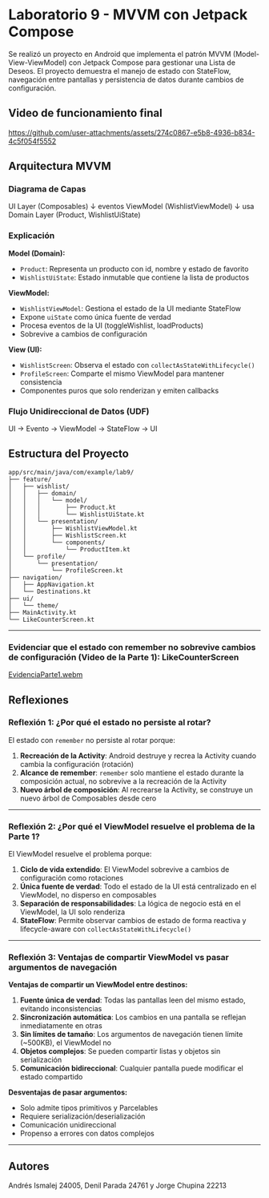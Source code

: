 # Laboratorio 9 - MVVM con Jetpack Compose
Se realizó un proyecto en Android que implementa el patrón MVVM (Model-View-ViewModel) con Jetpack Compose para gestionar una Lista de Deseos. 
El proyecto demuestra el manejo de estado con StateFlow, navegación entre pantallas y persistencia de datos durante cambios de configuración.

## Video de funcionamiento final



https://github.com/user-attachments/assets/274c0867-e5b8-4936-b834-4c5f054f5552



## Arquitectura MVVM

### Diagrama de Capas
UI Layer (Composables)
↓ eventos
ViewModel (WishlistViewModel)
↓ usa
Domain Layer (Product, WishlistUiState)

### Explicación

**Model (Domain):**
- `Product`: Representa un producto con id, nombre y estado de favorito
- `WishlistUiState`: Estado inmutable que contiene la lista de productos

**ViewModel:**
- `WishlistViewModel`: Gestiona el estado de la UI mediante StateFlow
- Expone `uiState` como única fuente de verdad
- Procesa eventos de la UI (toggleWishlist, loadProducts)
- Sobrevive a cambios de configuración

**View (UI):**
- `WishlistScreen`: Observa el estado con `collectAsStateWithLifecycle()`
- `ProfileScreen`: Comparte el mismo ViewModel para mantener consistencia
- Componentes puros que solo renderizan y emiten callbacks

### Flujo Unidireccional de Datos (UDF)
UI → Evento → ViewModel → StateFlow → UI

## Estructura del Proyecto
```
app/src/main/java/com/example/lab9/
├── feature/
│   ├── wishlist/
│   │   ├── domain/
│   │   │   └── model/
│   │   │       ├── Product.kt
│   │   │       └── WishlistUiState.kt
│   │   └── presentation/
│   │       ├── WishlistViewModel.kt
│   │       ├── WishlistScreen.kt
│   │       └── components/
│   │           └── ProductItem.kt
│   └── profile/
│       └── presentation/
│           └── ProfileScreen.kt
├── navigation/
│   ├── AppNavigation.kt
│   └── Destinations.kt
├── ui/
│   └── theme/
├── MainActivity.kt
└── LikeCounterScreen.kt
```
---

###  Evidenciar que el estado con remember no sobrevive cambios de configuración (Video de la Parte 1): LikeCounterScreen

[EvidenciaParte1.webm](https://github.com/user-attachments/assets/395c7c3e-fd45-406c-ac2f-52aad12e69c4)


## Reflexiones

### Reflexión 1: ¿Por qué el estado no persiste al rotar?

El estado con `remember` no persiste al rotar porque:

1. **Recreación de la Activity**: Android destruye y recrea la Activity cuando cambia la configuración (rotación)
2. **Alcance de remember**: `remember` solo mantiene el estado durante la composición actual, no sobrevive a la recreación de la Activity
3. **Nuevo árbol de composición**: Al recrearse la Activity, se construye un nuevo árbol de Composables desde cero

---

### Reflexión 2: ¿Por qué el ViewModel resuelve el problema de la Parte 1?

El ViewModel resuelve el problema porque:

1. **Ciclo de vida extendido**: El ViewModel sobrevive a cambios de configuración como rotaciones
2. **Única fuente de verdad**: Todo el estado de la UI está centralizado en el ViewModel, no disperso en composables
3. **Separación de responsabilidades**: La lógica de negocio está en el ViewModel, la UI solo renderiza
4. **StateFlow**: Permite observar cambios de estado de forma reactiva y lifecycle-aware con `collectAsStateWithLifecycle()`

---

### Reflexión 3: Ventajas de compartir ViewModel vs pasar argumentos de navegación

**Ventajas de compartir un ViewModel entre destinos:**

1. **Fuente única de verdad**: Todas las pantallas leen del mismo estado, evitando inconsistencias
2. **Sincronización automática**: Los cambios en una pantalla se reflejan inmediatamente en otras
3. **Sin límites de tamaño**: Los argumentos de navegación tienen límite (~500KB), el ViewModel no
4. **Objetos complejos**: Se pueden compartir listas y objetos sin serialización
5. **Comunicación bidireccional**: Cualquier pantalla puede modificar el estado compartido

**Desventajas de pasar argumentos:**
- Solo admite tipos primitivos y Parcelables
- Requiere serialización/deserialización
- Comunicación unidireccional
- Propenso a errores con datos complejos

---

## Autores

Andrés Ismalej 24005, Denil Parada 24761 y Jorge Chupina 22213
